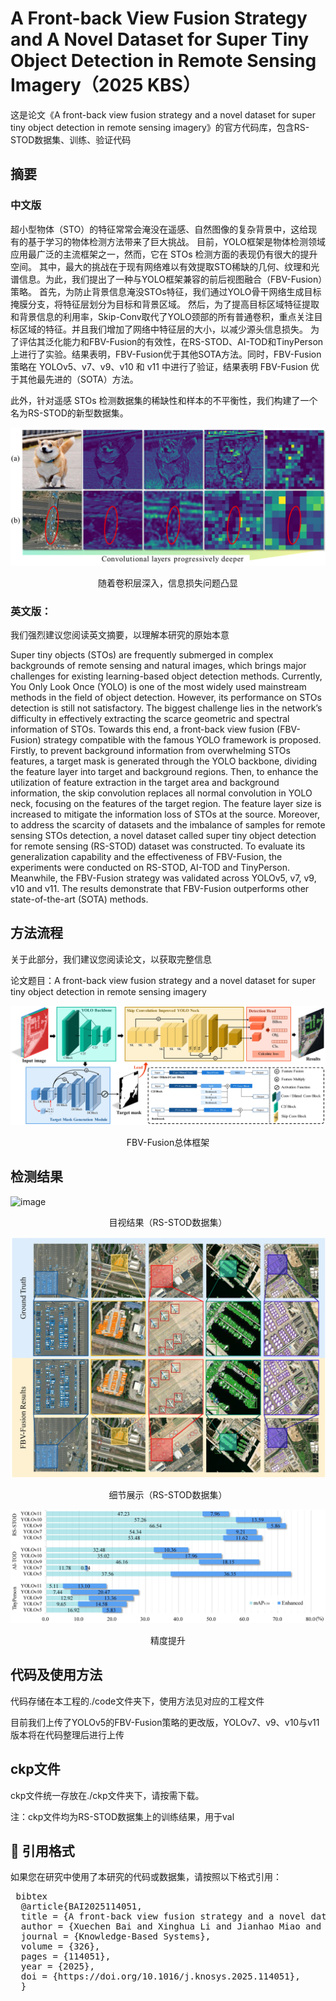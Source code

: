 # A Front-back View Fusion Strategy and A Novel Dataset for Super Tiny Object Detection in Remote Sensing Imagery（2025 KBS）

这是论文《A front-back view fusion strategy and a novel dataset for super tiny object detection in remote sensing imagery》的官方代码库，包含RS-STOD数据集、训练、验证代码

## 摘要
### 中文版
超小型物体（STO）的特征常常会淹没在遥感、自然图像的复杂背景中，这给现有的基于学习的物体检测方法带来了巨大挑战。
目前，YOLO框架是物体检测领域应用最广泛的主流框架之一，然而，它在 STOs 检测方面的表现仍有很大的提升空间。
其中，最大的挑战在于现有网络难以有效提取STO稀缺的几何、纹理和光谱信息。为此，我们提出了一种与YOLO框架兼容的前后视图融合（FBV-Fusion）策略。
首先，为防止背景信息淹没STOs特征，我们通过YOLO骨干网络生成目标掩膜分支，将特征层划分为目标和背景区域。
然后，为了提高目标区域特征提取和背景信息的利用率，Skip-Conv取代了YOLO颈部的所有普通卷积，重点关注目标区域的特征。并且我们增加了网络中特征层的大小，以减少源头信息损失。
为了评估其泛化能力和FBV-Fusion的有效性，在RS-STOD、AI-TOD和TinyPerson上进行了实验。结果表明，FBV-Fusion优于其他SOTA方法。同时，FBV-Fusion 策略在 YOLOv5、v7、v9、v10 和 v11 中进行了验证，结果表明 FBV-Fusion 优于其他最先进的（SOTA）方法。

此外，针对遥感 STOs 检测数据集的稀缺性和样本的不平衡性，我们构建了一个名为RS-STOD的新型数据集。

![image](https://github.com/lixinghua5540/FBVF-YOLO/blob/master/images/Loss%20of%20feature%20information.png)
<p align="center">随着卷积层深入，信息损失问题凸显</p>

### 英文版：
我们强烈建议您阅读英文摘要，以理解本研究的原始本意

Super tiny objects (STOs) are frequently submerged in complex backgrounds of remote sensing and natural images, which brings major challenges for existing learning-based object detection methods. Currently, You Only Look Once (YOLO) is one of the most widely used mainstream methods in the field of object detection. 
However, its performance on STOs detection is still not satisfactory. The biggest challenge lies in the network’s difficulty in effectively extracting the scarce geometric and spectral information of STOs. Towards this end, a front-back view fusion (FBV-Fusion) strategy compatible with the famous YOLO framework is proposed. Firstly, to prevent background information from overwhelming STOs features, a target mask is generated through the YOLO backbone, dividing the feature layer into target and background regions. 
Then, to enhance the utilization of feature extraction in the target area and background information, the skip convolution replaces all normal convolution in YOLO neck, focusing on the features of the target region. The feature layer size is increased to mitigate the information loss of STOs at the source. Moreover, to address the scarcity of datasets and the imbalance of samples for remote sensing STOs detection, a novel dataset called super tiny object detection for remote sensing (RS-STOD) dataset was constructed. To evaluate its generalization capability and the effectiveness of FBV-Fusion, the experiments were conducted on RS-STOD, AI-TOD and TinyPerson. Meanwhile, the FBV-Fusion strategy was validated across YOLOv5, v7, v9, v10 and v11. The results demonstrate that FBV-Fusion outperforms other state-of-the-art (SOTA) methods.

## 方法流程

关于此部分，我们建议您阅读论文，以获取完整信息

论文题目：A front-back view fusion strategy and a novel dataset for super tiny object detection in remote sensing imagery

![image](https://github.com/lixinghua5540/FBVF-YOLO/blob/master/images/FBV-Fusion%20Framework.jpg)
<p align="center">FBV-Fusion总体框架</p>

## 检测结果

![image](https://github.com/lixinghua5540/FBVF-YOLO/blob/master/images/Methods%20of%20comparison.jpg)
<p align="center">目视结果（RS-STOD数据集）</p>

![image](https://github.com/lixinghua5540/FBVF-YOLO/blob/master/images/Detail%20of%20the%20result.jpg)
<p align="center">细节展示（RS-STOD数据集）</p>

![image](https://github.com/lixinghua5540/FBVF-YOLO/blob/master/images/Improved%20YOLO.jpg)
<p align="center">精度提升</p>

## 代码及使用方法

代码存储在本工程的./code文件夹下，使用方法见对应的工程文件

目前我们上传了YOLOv5的FBV-Fusion策略的更改版，YOLOv7、v9、v10与v11版本将在代码整理后进行上传

## ckp文件

ckp文件统一存放在./ckp文件夹下，请按需下载。

注：ckp文件均为RS-STOD数据集上的训练结果，用于val

## 📄 引用格式

如果您在研究中使用了本研究的代码或数据集，请按照以下格式引用：

<pre> bibtex 
  @article{BAI2025114051, 
  title = {A front-back view fusion strategy and a novel dataset for super tiny object detection in remote sensing imagery}, 
  author = {Xuechen Bai and Xinghua Li and Jianhao Miao and Huanfeng Shen}, 
  journal = {Knowledge-Based Systems},
  volume = {326}, 
  pages = {114051}, 
  year = {2025}, 
  doi = {https://doi.org/10.1016/j.knosys.2025.114051}, 
  }  </pre>
